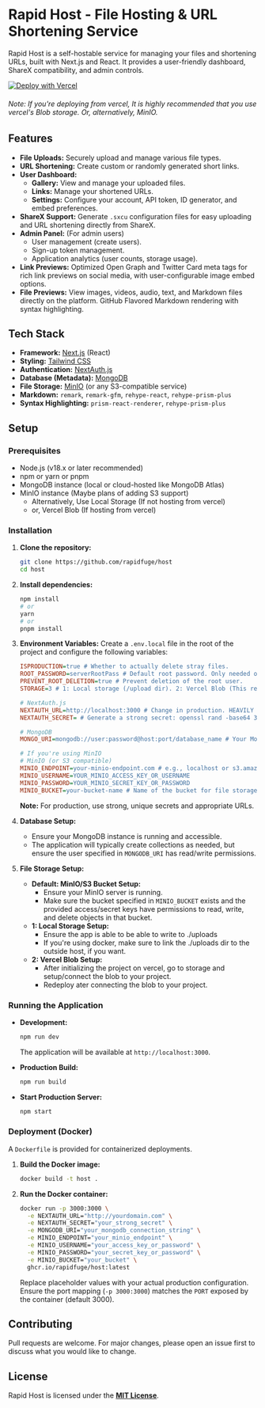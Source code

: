 # Rapid Host - File Hosting & URL Shortening Service

Rapid Host is a self-hostable service for managing your files and shortening URLs, built with Next.js and React. It provides a user-friendly dashboard, ShareX compatibility, and admin controls.

[![Deploy with Vercel](https://vercel.com/button)](https://vercel.com/new/clone?repository-url=https%3A%2F%2Fgithub.com%2Frapidfuge%2Fhost&env=MONGO_URI,STORAGE,ISPRODUCTION,ROOT_PASSWORD,NEXTAUTH_URL,NEXTAUTH_SECRET&envDescription=Go%20read%20the%20number%203%20of%20installation%20on%20the%20README%20for%20more%20information%20about%20the%20Environment%20variables.&envLink=https%3A%2F%2Fgithub.com%2FRapidFuge%2Fhost%2F%23installation)

###### Note: If you're deploying from vercel, It is highly recommended that you use vercel's Blob storage. Or, alternatively, MinIO.

## Features

*   **File Uploads:** Securely upload and manage various file types.
*   **URL Shortening:** Create custom or randomly generated short links.
*   **User Dashboard:**
    *   **Gallery:** View and manage your uploaded files.
    *   **Links:** Manage your shortened URLs.
    *   **Settings:** Configure your account, API token, ID generator, and embed preferences.
*   **ShareX Support:** Generate `.sxcu` configuration files for easy uploading and URL shortening directly from ShareX.
*   **Admin Panel:** (For admin users)
    *   User management (create users).
    *   Sign-up token management.
    *   Application analytics (user counts, storage usage).
*   **Link Previews:** Optimized Open Graph and Twitter Card meta tags for rich link previews on social media, with user-configurable image embed options.
*   **File Previews:** View images, videos, audio, text, and Markdown files directly on the platform. GitHub Flavored Markdown rendering with syntax highlighting.

## Tech Stack

*   **Framework:** [Next.js](https://nextjs.org/) (React)
*   **Styling:** [Tailwind CSS](https://tailwindcss.com/)
*   **Authentication:** [NextAuth.js](https://next-auth.js.org/)
*   **Database (Metadata):** [MongoDB](https://www.mongodb.com/)
*   **File Storage:** [MinIO](https://min.io/) (or any S3-compatible service)
*   **Markdown:** `remark`, `remark-gfm`, `rehype-react`, `rehype-prism-plus`
*   **Syntax Highlighting:** `prism-react-renderer`, `rehype-prism-plus`

## Setup

### Prerequisites

*   Node.js (v18.x or later recommended)
*   npm or yarn or pnpm
*   MongoDB instance (local or cloud-hosted like MongoDB Atlas)
*   MinIO instance (Maybe plans of adding S3 support)
    * Alternatively, Use Local Storage (If not hosting from vercel)
    * or, Vercel Blob (If hosting from vercel)

### Installation

1.  **Clone the repository:**
    ```bash
    git clone https://github.com/rapidfuge/host
    cd host
    ```

2.  **Install dependencies:**
    ```bash
    npm install
    # or
    yarn
    # or
    pnpm install
    ```

3.  **Environment Variables:**
    Create a `.env.local` file in the root of the project and configure the following variables:

    ```ini
    ISPRODUCTION=true # Whether to actually delete stray files.
    ROOT_PASSWORD=serverRootPass # Default root password. Only needed on first init of MongoDB
    PREVENT_ROOT_DELETION=true # Prevent deletion of the root user.
    STORAGE=3 # 1: Local storage (/upload dir). 2: Vercel Blob (This requires the BLOB_READ_WRITE_TOKEN env variable set by vercel.). 3, or anything else: MinIO (Default) Minio File DB

    # NextAuth.js
    NEXTAUTH_URL=http://localhost:3000 # Change in production. HEAVILY Required when using Vercel.
    NEXTAUTH_SECRET= # Generate a strong secret: openssl rand -base64 32

    # MongoDB
    MONGO_URI=mongodb://user:password@host:port/database_name # Your MongoDB connection string

    # If you're using MinIO
    # MinIO (or S3 compatible)
    MINIO_ENDPOINT=your-minio-endpoint.com # e.g., localhost or s3.amazonaws.com or localhost:9010
    MINIO_USERNAME=YOUR_MINIO_ACCESS_KEY_OR_USERNAME
    MINIO_PASSWORD=YOUR_MINIO_SECRET_KEY_OR_PASSWORD
    MINIO_BUCKET=your-bucket-name # Name of the bucket for file storage
    ```
    **Note:** For production, use strong, unique secrets and appropriate URLs.

4.  **Database Setup:**
    *   Ensure your MongoDB instance is running and accessible.
    *   The application will typically create collections as needed, but ensure the user specified in `MONGODB_URI` has read/write permissions.

5.  **File Storage Setup:**
    * **Default: MinIO/S3 Bucket Setup:**
        *   Ensure your MinIO server is running.
        *   Make sure the bucket specified in `MINIO_BUCKET` exists and the provided access/secret keys have permissions to read, write, and delete objects in that bucket.
    * **1: Local Storage Setup:**
        * Ensure the app is able to be able to write to ./uploads
        * If you're using docker, make sure to link the ./uploads dir to the outside host, if you want.
    * **2: Vercel Blob Setup:**
        * After initializing the project on vercel, go to storage and setup/connect the blob to your project.
        * Redeploy ater connecting the blob to your project.

### Running the Application

*   **Development:**
    ```bash
    npm run dev
    ```
    The application will be available at `http://localhost:3000`.

*   **Production Build:**
    ```bash
    npm run build
    ```

*   **Start Production Server:**
    ```bash
    npm start
    ```

### Deployment (Docker)

A `Dockerfile` is provided for containerized deployments.

1.  **Build the Docker image:**
    ```bash
    docker build -t host .
    ```
2.  **Run the Docker container:**
    ```bash
    docker run -p 3000:3000 \
      -e NEXTAUTH_URL="http://yourdomain.com" \
      -e NEXTAUTH_SECRET="your_strong_secret" \
      -e MONGODB_URI="your_mongodb_connection_string" \
      -e MINIO_ENDPOINT="your_minio_endpoint" \
      -e MINIO_USERNAME="your_access_key_or_password" \
      -e MINIO_PASSWORD="your_secret_key_or_password" \
      -e MINIO_BUCKET="your_bucket" \
      ghcr.io/rapidfuge/host:latest
    ```
    Replace placeholder values with your actual production configuration. Ensure the port mapping (`-p 3000:3000`) matches the `PORT` exposed by the container (default 3000).

## Contributing

Pull requests are welcome. For major changes, please open an issue first to discuss what you would like to change.

## License

Rapid Host is licensed under the [**MIT License**](https://opensource.org/license/MIT).